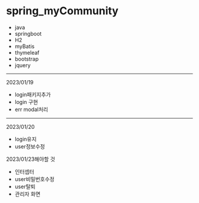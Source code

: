 # spring_myCommunity
- java
- springboot
- H2
- myBatis
- thymeleaf
- bootstrap
- jquery
---
2023/01/19
- login패키지추가
- login 구현
- err modal처리
---
2023/01/20
- login유지
- user정보수정


2023/01/23해야할 것
- 인터셉터
- user비밀번호수정
- user탈퇴
- 관리자 화면
